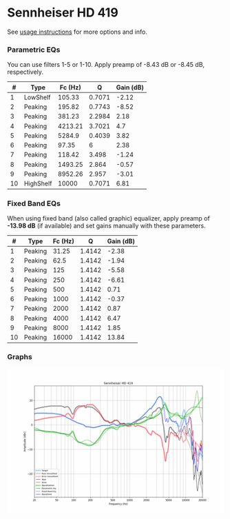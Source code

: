 # Sennheiser HD 419
See [usage instructions](https://github.com/jaakkopasanen/AutoEq#usage) for more options and info.

### Parametric EQs
You can use filters 1-5 or 1-10. Apply preamp of -8.43 dB or -8.45 dB, respectively.

|   # | Type      |   Fc (Hz) |      Q |   Gain (dB) |
|-----|-----------|-----------|--------|-------------|
|   1 | LowShelf  |    105.33 | 0.7071 |       -2.12 |
|   2 | Peaking   |    195.82 | 0.7743 |       -8.52 |
|   3 | Peaking   |    381.23 | 2.2984 |        2.18 |
|   4 | Peaking   |   4213.21 | 3.7021 |        4.7  |
|   5 | Peaking   |   5284.9  | 0.4039 |        3.82 |
|   6 | Peaking   |     97.35 | 6      |        2.38 |
|   7 | Peaking   |    118.42 | 3.498  |       -1.24 |
|   8 | Peaking   |   1493.25 | 2.864  |       -0.57 |
|   9 | Peaking   |   8952.26 | 2.957  |       -3.01 |
|  10 | HighShelf |  10000    | 0.7071 |        6.81 |

### Fixed Band EQs
When using fixed band (also called graphic) equalizer, apply preamp of **-13.98 dB** (if available) and set gains manually with these parameters.

|   # | Type    |   Fc (Hz) |      Q |   Gain (dB) |
|-----|---------|-----------|--------|-------------|
|   1 | Peaking |     31.25 | 1.4142 |       -2.38 |
|   2 | Peaking |     62.5  | 1.4142 |       -1.94 |
|   3 | Peaking |    125    | 1.4142 |       -5.58 |
|   4 | Peaking |    250    | 1.4142 |       -6.61 |
|   5 | Peaking |    500    | 1.4142 |        0.71 |
|   6 | Peaking |   1000    | 1.4142 |       -0.37 |
|   7 | Peaking |   2000    | 1.4142 |        0.87 |
|   8 | Peaking |   4000    | 1.4142 |        6.47 |
|   9 | Peaking |   8000    | 1.4142 |        1.85 |
|  10 | Peaking |  16000    | 1.4142 |       13.84 |

### Graphs
![](./Sennheiser%20HD%20419.png)
